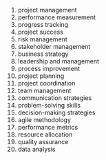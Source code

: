1. project management
2. performance measurement
3. progress tracking
4. project success
5. risk management
6. stakeholder management
7. business strategy
8. leadership and management
9. process improvement
10. project planning
11. project coordination
12. team management
13. communication strategies
14. problem-solving skills
15. decision-making strategies
16. agile methodology
17. performance metrics
18. resource allocation
19. quality assurance
20. data analysis
